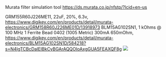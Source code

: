 Murata filter simulation tool
https://ds.murata.co.jp/nfstp/?lcid=en-us

GRM155R60J226ME11, 22uF, 20%, 6.3v, https://www.digikey.com/en/products/detail/murata-electronics/GRM158R60J226ME01D/13918973
BLM15AG102SN1, 1 kOhms @ 100 MHz 1 Ferrite Bead 0402 (1005 Metric) 300mA 650mOhm, https://www.digikey.com/en/products/detail/murata-electronics/BLM15AG102SN1D/584218?s=N4IgTCBcDaIEIBkCyBGArAQQOIoAxgGUA5FEAXQF8g
![](attachments/Pasted%20image%2020250521205545.png)